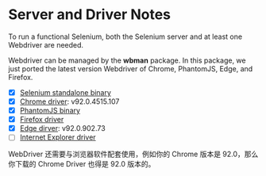 # Server and Driver Notes

To run a functional Selenium, both the Selenium server and at least one Webdriver are needed.

Webdriver can be managed by the **wbman** package. In this package, we just ported the latest version Webdriver of Chrome, PhantomJS, Edge, and Firefox.

- [x] [Selenium standalone binary](http://selenium-release.storage.googleapis.com/index.html)
- [x] [Chrome driver](https://chromedriver.storage.googleapis.com/index.html):  v92.0.4515.107
- [x] [PhantomJS binary](http://phantomjs.org/download.html)
- [x] [Firefox driver](https://github.com/mozilla/geckodriver/releases)
- [x] [Edge dirver](https://developer.microsoft.com/en-us/microsoft-edge/tools/webdriver/): v92.0.902.73
- [ ] [Internet Explorer driver](https://github.com/SeleniumHQ/selenium/wiki/InternetExplorerDriver)

WebDriver 还需要与浏览器软件配套使用，例如你的 Chrome 版本是 92.0，那么你下载的 Chrome Driver 也得是 92.0 版本的。


